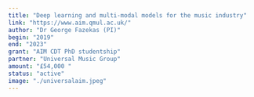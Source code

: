 ```yaml
---
title: "Deep learning and multi-modal models for the music industry"
link: "https://www.aim.qmul.ac.uk/"
author: "Dr George Fazekas (PI)"
begin: "2019"
end: "2023"
grant: "AIM CDT PhD studentship"
partner: "Universal Music Group"
amount: "£54,000 "
status: "active"
image: "./universalaim.jpeg"
---
```

